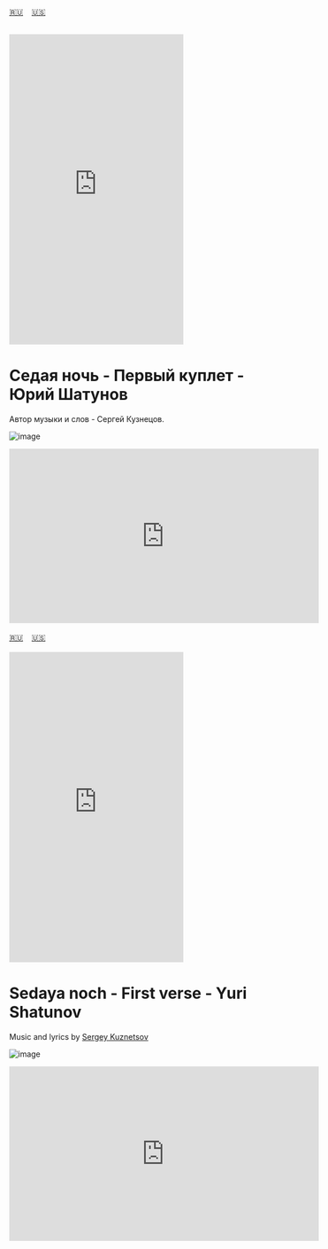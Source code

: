 <span id="ru"><a href='#ru'>🇷🇺</a> &nbsp;&nbsp;&nbsp;<a href='#en'>🇺🇸</a> &nbsp;&nbsp;&nbsp;</span><br><br>
<iframe width="315" height="560" src="https://www.youtube.com/embed/tGtIsJCGbms" frameborder="0" allow="accelerometer; autoplay; clipboard-write; encrypted-media; gyroscope; picture-in-picture; web-share"allowfullscreen></iframe>

# Седая ночь - Первый куплет - Юрий Шатунов
Автор музыки и слов - Сергей Кузнецов.

![image](https://github.com/user-attachments/assets/c2d798c6-03b5-4c4c-8f33-432e4c19d72b)

<iframe width="560" height="315" src="https://www.youtube.com/embed/e7DGkk00OW8" title="Седая ночь - Вступление - Юрий Шатунов" frameborder="0" allow="accelerometer; autoplay; clipboard-write; encrypted-media; gyroscope; picture-in-picture; web-share" referrerpolicy="strict-origin-when-cross-origin" allowfullscreen></iframe>
<br><br>
<span id="en"><a href='#ru'>🇷🇺</a> &nbsp;&nbsp;&nbsp;<a href='#en'>🇺🇸</a> &nbsp;&nbsp;&nbsp;</span><br><br>
<iframe width="315" height="560" src="https://www.youtube.com/embed/IqyxDG_RaaU" frameborder="0" allow="accelerometer; autoplay; clipboard-write; encrypted-media; gyroscope; picture-in-picture; web-share"allowfullscreen></iframe>

# Sedaya noch - First verse - Yuri Shatunov
Music and lyrics by [Sergey Kuznetsov](https://en.wikipedia.org/wiki/Laskovyi_Mai)


![image](https://github.com/user-attachments/assets/c2d798c6-03b5-4c4c-8f33-432e4c19d72b)

<iframe width="560" height="315" src="https://www.youtube.com/embed/e7DGkk00OW8" title="Sedaya noch - Intro - Yuri Shatunov" frameborder="0" allow="accelerometer; autoplay; clipboard-write; encrypted-media; gyroscope; picture-in-picture; web-share" referrerpolicy="strict-origin-when-cross-origin" allowfullscreen></iframe>


<br><br>
